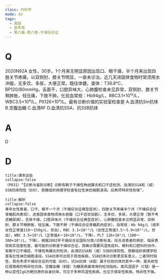 ```yaml
---
class: 内科学
mode: A3
tags:
  - 真题
  - 医考帮
  - 第八篇-第八章-干燥综合征
---
```


# Q
2020N92A 女性，30岁。1个月来无明显原因出现口、眼干燥，半个月来出现四肢关节疼痛，以双侧肘、膝关节明显，一直未诊治。近几天进固体食物时常须用水冲服，无多饮、多尿，大便正常。既往体健。查体：T36.8℃，BP120/80mmHg，舌面干，口腔异味大，心肺腹检查未见异常，双侧肘、膝关节稍肿胀，轻压痛，下肢不肿。化验血常规：Hb94g/L，RBC3.1×10¹²/L，WBC3.5×10⁹/L，Plt126×10⁹/L。最有诊断价值的实验室检查是
A.血清抗Sm抗体
B.空腹血糖
C.血清RF
D.血清抗SSA、抗SSB抗体

# A
D
# D
```ad-note
title:课本出处
collapse:false
（P831）“【诊断与鉴别诊断】诊断有赖于干燥性角结膜炎和口干症检测、血清抗SSA和（或）SSB抗体阳性（D对）、唇腺组织病理学检查有灶性淋巴细胞浸润。后两项特异性较强”。
```

```ad-summary
title:解析
collapse:false
青年女性患者，口干、眼干一个月（干燥综合征典型症状），四肢关节疼痛半个月（干燥综合征骨骼肌肉表现），进食固体食物须用水吞服（口干症状加剧），无多饮、多尿，大便正常（暂不考虑糖尿病），舌体干燥，口腔异味大（干燥综合征典型症状），心肺腹检查未见明显异常，双侧肘、膝关节稍肿胀、轻压痛，下肢不肿（干燥综合征骨骼肌肉症状）。血常规：Hb 94g/L（成年女性正常值110～150g/L，贫血），RBC 3.1×10¹²/L（女性正常值3.5～5.0×10¹²/L，贫血），WBC 3.5×10⁹/L（正常值4～10×10⁹/L，下降），PLT 126×10⁹/L（100～300×10⁹/L，下降），根据2002年干燥综合征国际分类/诊断标准，综合该患者的病史、临床表现和实验室检查，最可能的诊断是干燥综合征，其确诊需要风湿免疫科、眼科和口腔科的协作，有赖于口干燥症、干燥性角膜炎的检测，血清抗SSA和（或）SSB抗体阳性、唇腺组织病理学检查有灶性淋巴细胞浸润，SSA抗体可出现于其他疾病，SSB抗体对诊断更具有意义，二者同时阳性，首先考虑干燥综合征的可能（D对）。抗Sm抗体（A错）属于抗核抗体的其中一种，是系统性红斑狼疮的特异性抗体。空腹血糖（B错）为糖尿病最常用的检测指标。类风湿因子（C错）是一种以变性IgG为靶抗原的自身抗体，可见于多种风湿性疾病，也见于感染性疾病，特异性不强。
```

